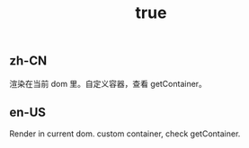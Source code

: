 ﻿---
order: 8
title:
  zh-CN: 渲染在当前DOM
  en-US: Render in current dom
---

## zh-CN
渲染在当前 dom 里。自定义容器，查看 getContainer。


## en-US
Render in current dom. custom container, check getContainer.

